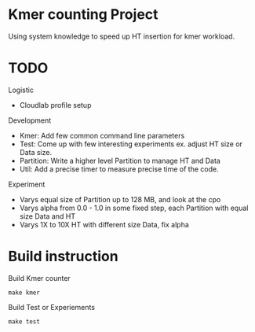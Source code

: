 
# Kmer counting Project

Using system knowledge to speed up HT insertion for kmer workload.

# TODO

Logistic
- Cloudlab profile setup

Development
- Kmer: Add few common command line parameters
- Test: Come up with few interesting experiments ex. adjust HT size or Data size. 
- Partition: Write a higher level Partition to manage HT and Data
- Util: Add a precise timer to measure precise time of the code. 

Experiment
- Varys equal size of Partition up to 128 MB, and look at the cpo
- Varys alpha from 0.0 - 1.0 in some fixed step, each Partition with equal size Data and HT
- Varys 1X to 10X HT with different size Data, fix alpha 

# Build instruction

Build Kmer counter

`make kmer` 

Build Test or Experiements 

`make test`